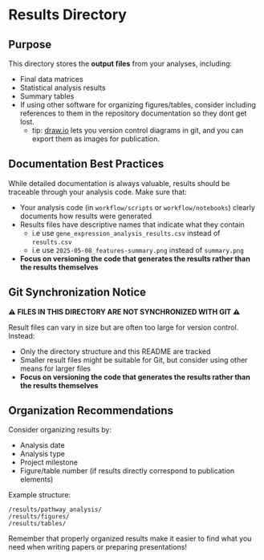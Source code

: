# Results Directory

## Purpose

This directory stores the **output files** from your analyses, including:

- Final data matrices
- Statistical analysis results
- Summary tables
- If using other software for organizing figures/tables, consider including references to them
in the repository documentation so they dont get lost.
  - tip: [draw.io](https://app.diagrams.net/) lets you version control diagrams
  in git, and you can export them as images for publication.

## Documentation Best Practices

While detailed documentation is always valuable, results should be traceable through your analysis code. Make sure that:

- Your analysis code (in `workflow/scripts` or `workflow/notebooks`) clearly documents how results were generated
- Results files have descriptive names that indicate what they contain
  - i.e use `gene_expression_analysis_results.csv` instead of `results.csv`
  - i.e use `2025-05-08_features-summary.png` instead of `summary.png`
- **Focus on versioning the code that generates the results rather than the results themselves**

## Git Synchronization Notice

**⚠️ FILES IN THIS DIRECTORY ARE NOT SYNCHRONIZED WITH GIT ⚠️**

Result files can vary in size but are often too large for version control. Instead:

- Only the directory structure and this README are tracked
- Smaller result files might be suitable for Git, but consider using other means for larger files
- **Focus on versioning the code that generates the results rather than the results themselves**

## Organization Recommendations

Consider organizing results by:

- Analysis date
- Analysis type
- Project milestone
- Figure/table number (if results directly correspond to publication elements)

Example structure:

```console
/results/pathway_analysis/
/results/figures/
/results/tables/
```

Remember that properly organized results make it easier to find what you need when writing papers or preparing presentations!
